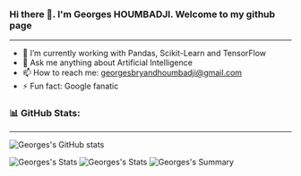 ### Hi there 👋. I'm Georges HOUMBADJI. Welcome to my github page
---

- 🔭 I’m currently working with Pandas, Scikit-Learn and TensorFlow
- 💬 Ask me anything about Artificial Intelligence
- 📫 How to reach me: georgesbryandhoumbadji@gmail.com
- ⚡ Fun fact: Google fanatic 

### 📊 GitHub Stats:
---
![Georges's GitHub stats](https://github-readme-stats.vercel.app/api?username=GeorgesML&show_icons=true&theme=great-gatsby)

![Georges's Stats](https://github-profile-summary-cards.vercel.app/api/cards/repos-per-language?username=GeorgesML&theme=solarized_dark)
![Georges's Stats](https://github-profile-summary-cards.vercel.app/api/cards/most-commit-language?username=GeorgesML&theme=solarized_dark)
![Georges's Summary](https://github-profile-summary-cards.vercel.app/api/cards/profile-details?username=GeorgesML&theme=solarized_dark)
